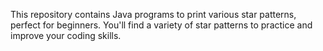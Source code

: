 This repository contains Java programs to print various star patterns, perfect for beginners. You'll find a variety of star patterns to practice and improve your coding skills. 

